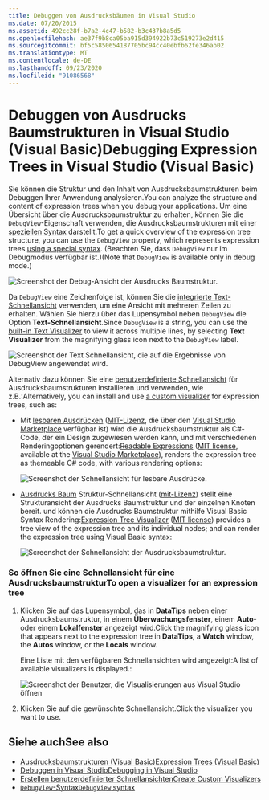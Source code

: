```yaml
---
title: Debuggen von Ausdrucksbäumen in Visual Studio
ms.date: 07/20/2015
ms.assetid: 492cc28f-b7a2-4c47-b582-b3c437b8a5d5
ms.openlocfilehash: ae37f9b8ca05ba915d394922b73c519273e2d415
ms.sourcegitcommit: bf5c5850654187705bc94cc40ebfb62fe346ab02
ms.translationtype: MT
ms.contentlocale: de-DE
ms.lasthandoff: 09/23/2020
ms.locfileid: "91086568"
---
```

# <a name="debugging-expression-trees-in-visual-studio-visual-basic"></a><span data-ttu-id="8fece-102">Debuggen von Ausdrucks Baumstrukturen in Visual Studio (Visual Basic)</span><span class="sxs-lookup"><span data-stu-id="8fece-102">Debugging Expression Trees in Visual Studio (Visual Basic)</span></span>

<span data-ttu-id="8fece-103">Sie können die Struktur und den Inhalt von Ausdrucksbaumstrukturen beim Debuggen Ihrer Anwendung analysieren.</span><span class="sxs-lookup"><span data-stu-id="8fece-103">You can analyze the structure and content of expression trees when you debug your applications.</span></span> <span data-ttu-id="8fece-104">Um eine Übersicht über die Ausdrucksbaumstruktur zu erhalten, können Sie die `DebugView`-Eigenschaft verwenden, die Ausdrucksbaumstrukturen mit einer [speziellen Syntax](debugview-syntax.md) darstellt.</span><span class="sxs-lookup"><span data-stu-id="8fece-104">To get a quick overview of the expression tree structure, you can use the `DebugView` property, which represents expression trees [using a special syntax](debugview-syntax.md).</span></span> <span data-ttu-id="8fece-105">(Beachten Sie, dass `DebugView` nur im Debugmodus verfügbar ist.)</span><span class="sxs-lookup"><span data-stu-id="8fece-105">(Note that `DebugView` is available only in debug mode.)</span></span>  

![Screenshot der Debug-Ansicht der Ausdrucks Baumstruktur.](media/debugging-expression-trees-in-visual-studio/debugview-visual-basic.png)

<span data-ttu-id="8fece-107">Da `DebugView` eine Zeichenfolge ist, können Sie die [integrierte Text-Schnellansicht](/visualstudio/debugger/view-strings-visualizer#open-a-string-visualizer) verwenden, um eine Ansicht mit mehreren Zeilen zu erhalten. Wählen Sie hierzu über das Lupensymbol neben `DebugView` die Option **Text-Schnellansicht**.</span><span class="sxs-lookup"><span data-stu-id="8fece-107">Since `DebugView` is a string, you can use the [built-in Text Visualizer](/visualstudio/debugger/view-strings-visualizer#open-a-string-visualizer) to view it across multiple lines, by selecting **Text Visualizer** from the magnifying glass icon next to the `DebugView` label.</span></span>

 ![Screenshot der Text Schnellansicht, die auf die Ergebnisse von DebugView angewendet wird.](media/debugging-expression-trees-in-visual-studio/string-visualizer-vb.png)

<span data-ttu-id="8fece-109">Alternativ dazu können Sie eine [benutzerdefinierte Schnellansicht](/visualstudio/debugger/create-custom-visualizers-of-data) für Ausdrucksbaumstrukturen installieren und verwenden, wie z.B.:</span><span class="sxs-lookup"><span data-stu-id="8fece-109">Alternatively, you can install and use [a custom visualizer](/visualstudio/debugger/create-custom-visualizers-of-data) for expression trees, such as:</span></span>

- <span data-ttu-id="8fece-110">Mit [lesbaren Ausdrücken](https://github.com/agileobjects/ReadableExpressions) ([MIT-Lizenz](https://github.com/agileobjects/ReadableExpressions/blob/master/LICENSE.md), die über den [Visual Studio Marketplace](https://marketplace.visualstudio.com/items?itemName=vs-publisher-1232914.ReadableExpressionsVisualizers) verfügbar ist) wird die Ausdrucksbaumstruktur als C#-Code, der ein Design zugewiesen werden kann, und mit verschiedenen Renderingoptionen gerendert:</span><span class="sxs-lookup"><span data-stu-id="8fece-110">[Readable Expressions](https://github.com/agileobjects/ReadableExpressions) ([MIT license](https://github.com/agileobjects/ReadableExpressions/blob/master/LICENSE.md), available at the [Visual Studio Marketplace](https://marketplace.visualstudio.com/items?itemName=vs-publisher-1232914.ReadableExpressionsVisualizers)), renders the expression tree as themeable C# code, with various rendering options:</span></span>

  ![Screenshot der Schnellansicht für lesbare Ausdrücke.](media/debugging-expression-trees-in-visual-studio/readable-expressions-visualizer.png)

- <span data-ttu-id="8fece-112">[Ausdrucks Baum](https://github.com/zspitz/ExpressionTreeVisualizer/blob/master/README.md) Struktur-Schnellansicht ([mit-Lizenz](https://github.com/zspitz/ExpressionTreeVisualizer/blob/master/LICENSE)) stellt eine Strukturansicht der Ausdrucks Baumstruktur und der einzelnen Knoten bereit. und können die Ausdrucks Baumstruktur mithilfe Visual Basic Syntax Rendering:</span><span class="sxs-lookup"><span data-stu-id="8fece-112">[Expression Tree Visualizer](https://github.com/zspitz/ExpressionTreeVisualizer/blob/master/README.md) ([MIT license](https://github.com/zspitz/ExpressionTreeVisualizer/blob/master/LICENSE)) provides a tree view of the expression tree and its individual nodes; and can render the expression tree using Visual Basic syntax:</span></span>

  ![Screenshot der Schnellansicht der Ausdrucksbaumstruktur.](media/debugging-expression-trees-in-visual-studio/expression-tree-visualizer-vb.png)

### <a name="to-open-a-visualizer-for-an-expression-tree"></a><span data-ttu-id="8fece-114">So öffnen Sie eine Schnellansicht für eine Ausdrucksbaumstruktur</span><span class="sxs-lookup"><span data-stu-id="8fece-114">To open a visualizer for an expression tree</span></span>  
  
1. <span data-ttu-id="8fece-115">Klicken Sie auf das Lupensymbol, das in **DataTips** neben einer Ausdrucksbaumstruktur, in einem **Überwachungsfenster**, einem **Auto**- oder einem **Lokalfenster** angezeigt wird.</span><span class="sxs-lookup"><span data-stu-id="8fece-115">Click the magnifying glass icon that appears next to the expression tree in **DataTips**, a **Watch** window, the **Autos** window, or the **Locals** window.</span></span>  
  
    <span data-ttu-id="8fece-116">Eine Liste mit den verfügbaren Schnellansichten wird angezeigt:</span><span class="sxs-lookup"><span data-stu-id="8fece-116">A list of available visualizers is displayed.:</span></span>

    ![Screenshot der Benutzer, die Visualisierungen aus Visual Studio öffnen](media/debugging-expression-trees-in-visual-studio/expression-tree-visualizers-vb.png)

2. <span data-ttu-id="8fece-118">Klicken Sie auf die gewünschte Schnellansicht.</span><span class="sxs-lookup"><span data-stu-id="8fece-118">Click the visualizer you want to use.</span></span>  

## <a name="see-also"></a><span data-ttu-id="8fece-119">Siehe auch</span><span class="sxs-lookup"><span data-stu-id="8fece-119">See also</span></span>

- [<span data-ttu-id="8fece-120">Ausdrucksbaumstrukturen (Visual Basic)</span><span class="sxs-lookup"><span data-stu-id="8fece-120">Expression Trees (Visual Basic)</span></span>](index.md)
- [<span data-ttu-id="8fece-121">Debuggen in Visual Studio</span><span class="sxs-lookup"><span data-stu-id="8fece-121">Debugging in Visual Studio</span></span>](/visualstudio/debugger/debugger-feature-tour)
- [<span data-ttu-id="8fece-122">Erstellen benutzerdefinierter Schnellansichten</span><span class="sxs-lookup"><span data-stu-id="8fece-122">Create Custom Visualizers</span></span>](/visualstudio/debugger/create-custom-visualizers-of-data)
- [<span data-ttu-id="8fece-123">`DebugView`-Syntax</span><span class="sxs-lookup"><span data-stu-id="8fece-123">`DebugView` syntax</span></span>](debugview-syntax.md)
